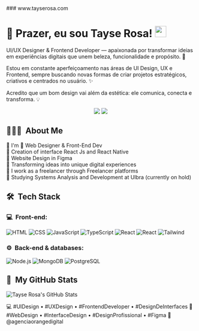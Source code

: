 <link rel="stylesheet" href="https://cdn.jsdelivr.net/gh/devicons/devicon@v2.15.1/devicon.min.css">
### www.tayserosa.com

<h1>💜 Prazer, eu sou Tayse Rosa! <img src="https://media.giphy.com/media/hvRJCLFzcasrR4ia7z/giphy.gif" width="30px" height="30px"> </h1>
  <p>UI/UX Designer & Frontend Developer — apaixonada por transformar ideias em experiências digitais que unem beleza, funcionalidade e propósito. 🚀

Estou em constante aperfeiçoamento nas áreas de UI Design, UX e Frontend, sempre buscando novas formas de criar projetos estratégicos, criativos e centrados no usuário. ✨

Acredito que um bom design vai além da estética: ele comunica, conecta e transforma. 💡</p>
</h1>
<p align="center">
<a href="https://www.linkedin.com/in/tayse-rosa"><img src="https://img.shields.io/badge/-My%20LinkedIn-0077B5?style=flat-square&logo=linkedin&logoColor=white"/></a>
<a href="https://instagram.com/tayserosa"><img src="https://img.shields.io/badge/-My%20Professional%20IG_-E4405F?style=flat-square&logo=Instagram&logoColor=white"/></a>

</p>

<h2> 👨🏻‍💻 &nbsp;About Me </h2>

💜 I'm 🚀 Web Designer & Front-End Dev <br/>
💜 Creation of interface React Js and React Native<br/>
💜 Website Design in Figma<br/>
💜 Transforming ideas into unique digital experiences<br/>
💜 I work as a freelancer through Freelancer platforms<br/>
💜 Studying Systems Analysis and Development at Ulbra (currently on hold)

<h2> 🛠 &nbsp;Tech Stack</h2>
<h3>💻 &nbsp;Front-end:</h3>

![HTML](https://img.shields.io/badge/-HTML-333333?style=flat&logo=HTML5)
![CSS](https://img.shields.io/badge/-CSS-333333?style=flat&logo=CSS3&logoColor=1572B6)
![JavaScript](https://img.shields.io/badge/-JavaScript-333333?style=flat&logo=javascript)
![TypeScript](https://img.shields.io/badge/-TypeScript-333333?style=flat&logo=typescript&logoColor=2D79C7)
![React](https://img.shields.io/badge/-React-333333?style=flat&logo=react)
![React](https://img.shields.io/badge/-React%20Native-333333?style=flat&logo=react)
![Tailwind](https://img.shields.io/badge/-Tailwind-333333?style=flat&logo=tailwind-css)

<h3>⚙️ &nbsp;Back-end & databases:</h3>

![Node.js](https://img.shields.io/badge/-Node.js-333333?style=flat&logo=node.js)
![MongoDB](https://img.shields.io/badge/-MongoDB-333333?style=flat&logo=mongodb)
![PostgreSQL](https://img.shields.io/badge/-PostgreSQL-333333?style=flat&logo=postgresql)

<h2>🚀 &nbsp;My GitHub Stats</h2>

![Tayse Rosa's GitHub Stats](https://github-readme-stats.vercel.app/api?username=tayserosa&show_icons=true&theme=dracula)


💻 #UIDesign • #UXDesign • #FrontendDeveloper • #DesignDeInterfaces
🎨 #WebDesign • #InterfaceDesign • #DesignProfissional • #Figma
🚀 @agenciaorangedigital

